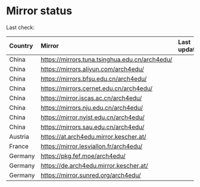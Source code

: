 <script src="./time.js"></script>
# Mirror status
Last check: <script type="text/javascript">localize(1720999134.8289385);</script>

|Country|Mirror|Last update|
|:------|:-----|:----------|
|China|https://mirrors.tuna.tsinghua.edu.cn/arch4edu/|<script type="text/javascript">localize(1720982884);</script>|
|China|https://mirrors.aliyun.com/arch4edu/|<script type="text/javascript">localize(1720939051);</script>|
|China|https://mirrors.bfsu.edu.cn/arch4edu/|<script type="text/javascript">localize(1720982884);</script>|
|China|https://mirrors.cernet.edu.cn/arch4edu/|<script type="text/javascript">localize(1720939051);</script>|
|China|https://mirror.iscas.ac.cn/arch4edu/|<script type="text/javascript">localize(1720939051);</script>|
|China|https://mirrors.nju.edu.cn/arch4edu/|<script type="text/javascript">localize(1720852453);</script>|
|China|https://mirror.nyist.edu.cn/arch4edu/|<script type="text/javascript">localize(1720939051);</script>|
|China|https://mirrors.sau.edu.cn/arch4edu/|<script type="text/javascript">localize(1720982884);</script>|
|Austria|https://at.arch4edu.mirror.kescher.at/|<script type="text/javascript">localize(1720982884);</script>|
|France|https://mirror.lesviallon.fr/arch4edu/|<script type="text/javascript">localize(1720939051);</script>|
|Germany|https://pkg.fef.moe/arch4edu/|<script type="text/javascript">localize(1720982884);</script>|
|Germany|https://de.arch4edu.mirror.kescher.at/|<script type="text/javascript">localize(1720982884);</script>|
|Germany|https://mirror.sunred.org/arch4edu/|<script type="text/javascript">localize(1720982884);</script>|

<script src="./tablefilter/tablefilter.js"></script>
<script src="./table.js"></script>